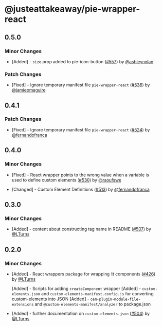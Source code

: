 # @justeattakeaway/pie-wrapper-react

## 0.5.0

### Minor Changes

- [Added] - `size` prop added to pie-icon-button ([#557](https://github.com/justeattakeaway/pie/pull/557)) by [@ashleynolan](https://github.com/ashleynolan)

### Patch Changes

- [Fixed] - Ignore temporary manifest file `pie-wrapper-react` ([#536](https://github.com/justeattakeaway/pie/pull/536)) by [@jamieomaguire](https://github.com/jamieomaguire)

## 0.4.1

### Patch Changes

- [Fixed] - Ignore temporary manifest file `pie-wrapper-react` ([#524](https://github.com/justeattakeaway/pie/pull/524)) by [@fernandofranca](https://github.com/fernandofranca)

## 0.4.0

### Minor Changes

- [Fixed] - React wrapper points to the wrong value when a variable is used to define custom elements ([#530](https://github.com/justeattakeaway/pie/pull/530)) by [@raoufswe](https://github.com/raoufswe)

- [Changed] - Custom Element Definitions ([#513](https://github.com/justeattakeaway/pie/pull/513)) by [@fernandofranca](https://github.com/fernandofranca)

## 0.3.0

### Minor Changes

- [Added] - content about constructing tag name in README ([#507](https://github.com/justeattakeaway/pie/pull/507)) by [@LTurns](https://github.com/LTurns)

## 0.2.0

### Minor Changes

- [Added] - React wrappers package for wrapping lit components ([#426](https://github.com/justeattakeaway/pie/pull/426)) by [@LTurns](https://github.com/LTurns)

  [Added] - Scripts for adding `createComponent` wrapper
  [Added] - `custom-elements.json` and `custom-elements-manifest.config.js` for converting custom-elements into JSON
  [Added] - `cem-plugin-module-file-extensions` and `@custom-elements-manifest/analyzer` to package.json

- [Added] - further documentation on `custom-elements.json` ([#504](https://github.com/justeattakeaway/pie/pull/504)) by [@LTurns](https://github.com/LTurns)
